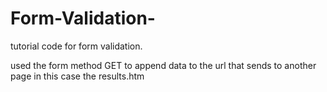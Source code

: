 # Form-Validation-

tutorial code for form validation.

used the form method GET to append data to the url that sends to another page in this case the results.htm
